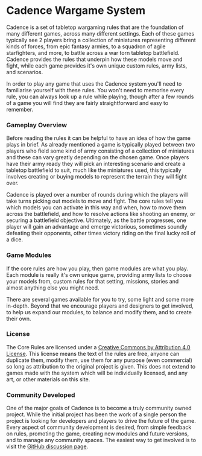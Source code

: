 # Cadence Wargame System

Cadence is a set of tabletop wargaming rules that are the foundation of many different games, across many different settings. Each of these games typically see 2 players bring a collection of miniatures representing different kinds of forces, from epic fantasy armies, to a squadron of agile starfighters, and more, to battle across a war torn tabletop battlefield. Cadence provides the rules that underpin how these models move and fight, while each game provides it's own unique custom rules, army lists, and scenarios.

In order to play any game that uses the Cadence system you'll need to familiarise yourself with these rules. You won't need to memorise every rule, you can always look up a rule while playing, though after a few rounds of a game you will find they are fairly straightforward and easy to remember.

### Gameplay Overview

Before reading the rules it can be helpful to have an idea of how the game plays in brief. As already mentioned a game is typically played between two players who field some kind of army consisting of a collection of miniatures and these can vary greatly depending on the chosen game. Once players have their army ready they will pick an interesting scenario and create a tabletop battlefield to suit, much like the miniatures used, this typically involves creating or buying models to represent the terrain they will fight over.

Cadence is played over a number of rounds during which the players will take turns picking out models to move and fight. The core rules tell you which models you can activate in this way and when, how to move them across the battlefield, and how to resolve actions like shooting an enemy, or securing a battlefield objective. Ultimately, as the battle progresses, one player will gain an advantage and emerge victorious, sometimes soundly defeating their opponents, other times victory riding on the final lucky roll of a dice.

### Game Modules

If the core rules are how you play, then game modules are what you play. Each module is really it's own unique game, providing army lists to choose your models from, custom rules for that setting, missions, stories and almost anything else you might need.

There are several games available for you to try, some light and some more in-depth. Beyond that we encourage players and designers to get involved, to help us expand our modules, to balance and modify them, and to create their own.

### License

The Core Rules are licensed under a [Creative Commons by Attribution 4.0 License](https://creativecommons.org/licenses/by/4.0/). This license means the text of the rules are free, anyone can duplicate them, modify them, use them for any purpose (even commercial) so long as attribution to the original project is given. This does not extend to games made with the system which will be individually licensed, and any art, or other materials on this site.

### Community Developed

One of the major goals of Cadence is to become a truly community owned project. While the initial project has been the work of a single person the project is looking for developers and players to drive the future of the game. Every aspect of community development is desired, from simple feedback on rules, promoting the game, creating new modules and future versions, and to manage any community spaces. The easiest way to get involved is to visit the [GitHub discussion page](https://github.com/open-source-tabletop/cadence/discussions).
